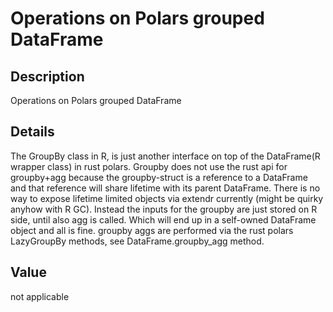 

# Operations on Polars grouped DataFrame

## Description

Operations on Polars grouped DataFrame

## Details

The GroupBy class in R, is just another interface on top of the
DataFrame(R wrapper class) in rust polars. Groupby does not use the rust
api for groupby+agg because the groupby-struct is a reference to a
DataFrame and that reference will share lifetime with its parent
DataFrame. There is no way to expose lifetime limited objects via
extendr currently (might be quirky anyhow with R GC). Instead the inputs
for the groupby are just stored on R side, until also agg is called.
Which will end up in a self-owned DataFrame object and all is fine.
groupby aggs are performed via the rust polars LazyGroupBy methods, see
DataFrame.groupby_agg method.

## Value

not applicable
